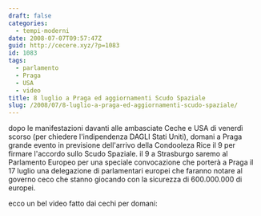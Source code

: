 ```yaml
---
draft: false
categories:
  - tempi-moderni
date: 2008-07-07T09:57:47Z
guid: http://cecere.xyz/?p=1083
id: 1083
tags:
  - parlamento
  - Praga
  - USA
  - video
title: 8 luglio a Praga ed aggiornamenti Scudo Spaziale
slug: /2008/07/8-luglio-a-praga-ed-aggiornamenti-scudo-spaziale/
---
```


dopo le manifestazioni davanti alle ambasciate Ceche e USA di venerdì scorso (per chiedere l'indipendenza DAGLI Stati Uniti), domani a Praga grande evento in previsione dell'arrivo della Condooleza Rice il 9 per firmare l'accordo sullo Scudo Spaziale. il 9 a Strasburgo saremo al Parlamento Europeo per una speciale convocazione che porterà a Praga il 17 luglio una delegazione di parlamentari europei che faranno notare al governo ceco che stanno giocando con la sicurezza di 600.000.000 di europei.

ecco un bel video fatto dai cechi per domani:

 